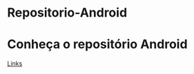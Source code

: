# Repositorio-Android

<h1> Conheça o repositório Android </h1>

<a href="denirferro.github.io/repositório-android">Links</a>

